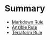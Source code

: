 # Summary

- [Markdown Rule](markdown/markdown-codestyles.md)
- [Ansible Rule](ansible/ansible-codestyles.md)
- [Terraform Rule](terraform/terraform-codestyles.md)